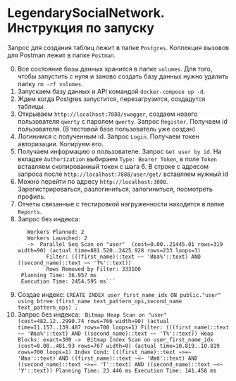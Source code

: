 # LegendarySocialNetwork. Инструкция по запуску

Запрос для создания таблиц лежит в папке `Postgres`.
Коллекция вызовов для Postman лежит в папке `Postman`.

0. Все состояние базы данных хранится в папке `volumes`. Для того, чтобы запустить с нуля и заново создать базу данных нужно удалить папку `rm -rf volumes`.
1. Запускаем базу данных и API командой `docker-compose up -d`.
2. Ждем когда Postgres запустится, перезагрузится, создадутся таблицы.
3. Открываем `http://localhost:7888/swagger`, создаем нового пользователя `qwerty` с паролем `qwerty`. Запрос `Register`. Получаем id пользователя. (В тестовой базе пользователь уже создан)
4. Логинимся с полученным id. Запрос `Login`. Получаем токен авторизации. Копируем его.
5. Получаем информацию о пользователе. Запрос `Get user by id`. На вкладке `Authorization` выбираем `Type: Bearer Token`, в поле `Token` вставляем скопированный токен с шага 6. В строке с адресом запроса после `http://localhost:7888/user/get/` вставляем нужный id
7. Можно перейти по адресу `http://localhost:3000`. Зарегистрироваться, разлогиниться, залогиниться, посмотреть профиль.
8. Отчеты связанные с тестировкой нагруженности находятся в папке `Reports`.
9. Запрос без индекса:
    ``` Gather  (cost=1000.00..22521.61 rows=766 width=90) (actual time=904.236..2454.411 rows=700 loops=1)
       Workers Planned: 2
       Workers Launched: 2
       ->  Parallel Seq Scan on "user"  (cost=0.00..21445.01 rows=319 width=90) (actual time=881.520..2425.928 rows=233 loops=3)
             Filter: (((first_name)::text ~~ 'Ива%'::text) AND ((second_name)::text ~~ 'Т%'::text))
             Rows Removed by Filter: 333100
     Planning Time: 36.957 ms
     Execution Time: 2454.595 ms```
10. Создае индекс: ```CREATE INDEX user_first_name_idx ON public."user" using btree (first_name text_pattern_ops,second_name text_pattern_ops) ; ```
11. Запрос без индекса: ``` Bitmap Heap Scan on "user"  (cost=482.12..2990.74 rows=766 width=90) (actual time=11.157..139.487 rows=700 loops=1)
   Filter: (((first_name)::text ~~ 'Ива%'::text) AND ((second_name)::text ~~ 'Т%'::text))
   Heap Blocks: exact=300
   ->  Bitmap Index Scan on user_first_name_idx  (cost=0.00..481.93 rows=767 width=0) (actual time=10.819..10.819 rows=700 loops=1)
         Index Cond: (((first_name)::text ~>=~ 'Ива'::text) AND ((first_name)::text ~<~ 'Ивб'::text) AND ((second_name)::text ~>=~ 'Т'::text) AND ((second_name)::text ~<~ 'У'::text))
 Planning Time: 23.446 ms
 Execution Time: 141.458 ms```

